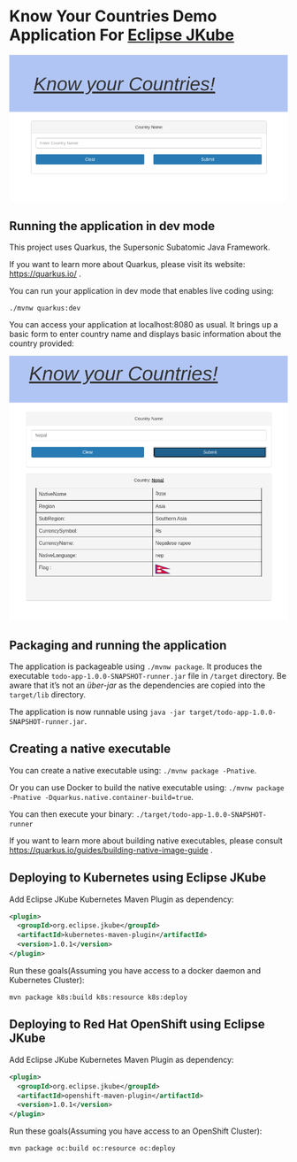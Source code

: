 # Know Your Countries Demo Application For [Eclipse JKube](https://github.com/eclipse/jkube)

<p align="center">
  <a href="https://www.eclipse.org/jkube/">
    <img src="./screenshots/know-countries.png" alt="Know your countries" title="Know your countries"/>
  </a>
</p>


## Running the application in dev mode
This project uses Quarkus, the Supersonic Subatomic Java Framework.

If you want to learn more about Quarkus, please visit its website: https://quarkus.io/ .

You can run your application in dev mode that enables live coding using:
```
./mvnw quarkus:dev
```

You can access your application at localhost:8080 as usual. It brings up a basic form
to enter country name and displays basic information about the country provided:

<p align="center">
  <a href="https://www.eclipse.org/jkube/">
    <img src="./screenshots/know-countries-output.png" alt="Know your countries Output" title="Know your countries Output"/>
  </a>
</p>

## Packaging and running the application

The application is packageable using `./mvnw package`.
It produces the executable `todo-app-1.0.0-SNAPSHOT-runner.jar` file in `/target` directory.
Be aware that it’s not an _über-jar_ as the dependencies are copied into the `target/lib` directory.

The application is now runnable using `java -jar target/todo-app-1.0.0-SNAPSHOT-runner.jar`.

## Creating a native executable

You can create a native executable using: `./mvnw package -Pnative`.

Or you can use Docker to build the native executable using: `./mvnw package -Pnative -Dquarkus.native.container-build=true`.

You can then execute your binary: `./target/todo-app-1.0.0-SNAPSHOT-runner`

If you want to learn more about building native executables, please consult https://quarkus.io/guides/building-native-image-guide .

## Deploying to Kubernetes using Eclipse JKube

Add Eclipse JKube Kubernetes Maven Plugin as dependency:
```xml
<plugin>
  <groupId>org.eclipse.jkube</groupId>
  <artifactId>kubernetes-maven-plugin</artifactId>
  <version>1.0.1</version>
</plugin>  
```

Run these goals(Assuming you have access to a docker daemon and Kubernetes Cluster):
```
mvn package k8s:build k8s:resource k8s:deploy
```

## Deploying to Red Hat OpenShift using Eclipse JKube

Add Eclipse JKube Kubernetes Maven Plugin as dependency:
```xml
<plugin>
  <groupId>org.eclipse.jkube</groupId>
  <artifactId>openshift-maven-plugin</artifactId>
  <version>1.0.1</version>
</plugin>  
```

Run these goals(Assuming you have access to an OpenShift Cluster):
```
mvn package oc:build oc:resource oc:deploy
```
